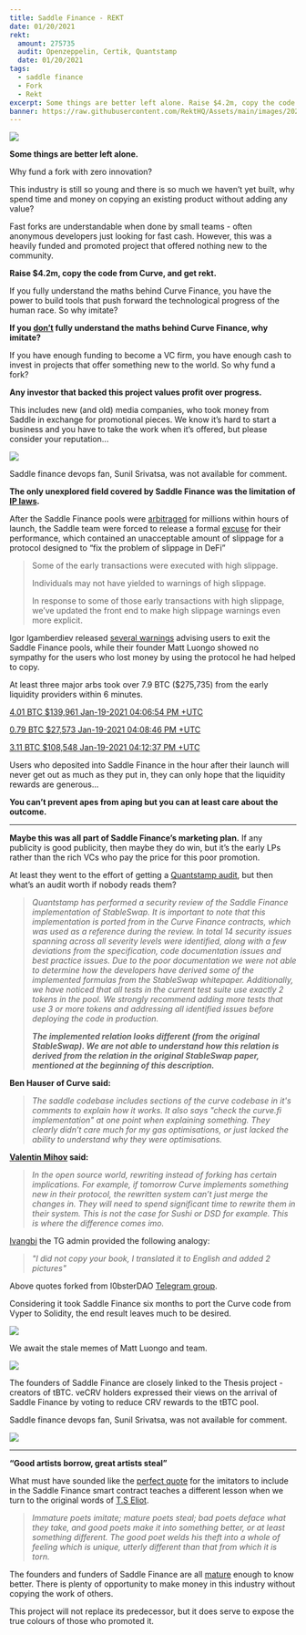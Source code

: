 ```yaml
---
title: Saddle Finance - REKT
date: 01/20/2021
rekt: 
  amount: 275735
  audit: Openzeppelin, Certik, Quantstamp
  date: 01/20/2021
tags:
  - saddle finance
  - Fork
  - Rekt
excerpt: Some things are better left alone. Raise $4.2m, copy the code from Curve, and get rekt. Any investor that backed @saddlefinance values profit over progress. Why fund a fork with zero innovation?
banner: https://raw.githubusercontent.com/RektHQ/Assets/main/images/2021/01/header-2.jpg
---
```


![](https://raw.githubusercontent.com/RektHQ/Assets/main/images/2021/01/header-2.jpg)

**Some things are better left alone.**

Why fund a fork with zero innovation?

This industry is still so young and there is so much we haven’t yet built, why spend time and money on copying an existing product without adding any value?

Fast forks are understandable when done by small teams - often anonymous developers just looking for fast cash. However, this was a heavily funded and promoted project that offered nothing new to the community.

**Raise $4.2m, copy the code from Curve, and get rekt.**

If you fully understand the maths behind Curve Finance, you have the power to build tools that push forward the technological progress of the human race. So why imitate?

**If you [don’t](https://twitter.com/fubuloubu/status/1351571455960621056?s=20) fully understand the maths behind Curve Finance, why imitate?**

If you have enough funding to become a VC firm, you have enough cash to invest in projects that offer something new to the world. So why fund a fork?

**Any investor that backed this project values profit over progress.**

This includes new (and old) media companies, who took money from Saddle in exchange for promotional pieces. We know it’s hard to start a business and you have to take the work when it’s offered, but please consider your reputation...

![](https://lh5.googleusercontent.com/KzdptOjBOZvoLg_WU75Z3S3Qo3BTqjzwDKmEXnFD0sqB0D3ZoVf6-4IJZSs2O0nmjvLVjHAfsZncdjUch-MaIR6LsEHvk0vXWkykrQCVbtgRj5-KlGF2Bm_GqundpEBXmwC9L-2D)

Saddle finance devops fan, Sunil Srivatsa, was not available for comment.

**The only unexplored field covered by Saddle Finance was the limitation of [IP laws](https://twitter.com/newmichwill/status/1351561990964211715?s=19).**

After the Saddle Finance pools were [arbitraged](https://etherscan.io/tx/0x3c351cea655b8a50348e6ffa1bfff5b4ce68f99366cfad3d8a02ffb01f63138a) for millions within hours of launch, the Saddle team were forced to release a formal [excuse](https://twitter.com/saddlefinance/status/1351639208536858627?s=20) for their performance, which contained an unacceptable amount of slippage for a protocol designed to “fix the problem of slippage in DeFi”

> Some of the early transactions were executed with high slippage.
>
> Individuals may not have yielded to warnings of high slippage.
>
> In response to some of those early transactions with high slippage, we’ve updated the front end to make high slippage warnings even more explicit.

Igor Igamberdiev released [several warnings](https://twitter.com/FrankResearcher/status/1351573863461748741?s=19) advising users to exit the Saddle Finance pools, while their founder Matt Luongo showed no sympathy for the users who lost money by using the protocol he had helped to copy.

At least three major arbs took over 7.9 BTC ($275,735) from the early liquidity providers within 6 minutes.

[4.01 BTC $139,961 Jan-19-2021 04:06:54 PM +UTC](https://etherscan.io/tx/0x3c351cea655b8a50348e6ffa1bfff5b4ce68f99366cfad3d8a02ffb01f63138a)

[0.79 BTC $27,573 Jan-19-2021 04:08:46 PM +UTC](https://etherscan.io/tx/0x299ff1ac7fcec4624ec63bd0192f3df1fc8ca48211e898ac9d6caa828a33de46)

[3.11 BTC $108,548 Jan-19-2021 04:12:37 PM +UTC](https://etherscan.io/tx/0x40d860b536effc7f0f8814d3bc2db88a8d9c80f0b701a224b660578b049a0283)

Users who deposited into Saddle Finance in the hour after their launch will never get out as much as they put in, they can only hope that the liquidity rewards are generous...

**You can’t prevent apes from aping but you can at least care about the outcome.**

---

**Maybe this was all part of Saddle Finance’s marketing plan.** If any publicity is good publicity, then maybe they do win, but it’s the early LPs rather than the rich VCs who pay the price for this poor promotion.

At least they went to the effort of getting a [Quantstamp audit](https://github.com/saddle-finance/saddle-audits/blob/master/12-09-2020_Quantstamp.pdf), but then what’s an audit worth if nobody reads them?

> _Quantstamp has performed a security review of the Saddle Finance implementation of StableSwap. It is important to note that this implementation is ported from in the Curve Finance contracts, which was used as a reference during the review. In total 14 security issues spanning across all severity levels were identified, along with a few deviations from the specification, code documentation issues and best practice issues. Due to the poor documentation we were not able to determine how the developers have derived some of the implemented formulas from the StableSwap whitepaper. Additionally, we have noticed that all tests in the current test suite use exactly 2 tokens in the pool. We strongly recommend adding more tests that use 3 or more tokens and addressing all identified issues before deploying the code in production._
>
> **_The implemented relation looks different (from the original StableSwap). We are not able to understand how this relation is derived from the relation in the original StableSwap paper, mentioned at the beginning of this description._**

**Ben Hauser of Curve said:**

> _The saddle codebase includes sections of the curve codebase in it's comments to explain how it works. It also says "check the curve.fi implementation" at one point when explaining something. They clearly didn’t care much for my gas optimisations, or just lacked the ability to understand why they were optimisations._

**[Valentin Mihov](https://twitter.com/valentinmihov) said:**

> _In the open source world, rewriting instead of forking has certain implications. For example, if tomorrow Curve implements something new in their protocol, the rewritten system can’t just merge the changes in. They will need to spend significant time to rewrite them in their system. This is not the case for Sushi or DSD for example. This is where the difference comes imo._

[Ivangbi](https://twitter.com/ivangbi_) the TG admin provided the following analogy:

> _"I did not copy your book, I translated it to English and added 2 pictures"_

Above quotes forked from l0bsterDAO [Telegram group](https://t.me/lobsters_chat).

Considering it took Saddle Finance six months to port the Curve code from Vyper to Solidity, the end result leaves much to be desired.

![](https://lh3.googleusercontent.com/EBADaPHqlj7W3MiLB65rrJaZtlYks79rPhXKXtJIgAJqZv5KEVH9_25qNtD0HIEejbeYWUWU1eUXkNycQIkjCsysDgsRl0VLahP4zZkjK8j9h28ZrNENDzEy3hbb-uMfmsN5sr4x)

We await the stale memes of Matt Luongo and team.

![](https://lh6.googleusercontent.com/4zcXLh4D2uiUs4jTXzgwLH6-9UxYsHv0OZbRcMf2ntQOb2NhU1B_uPh7IhAJHXhUL4iAQTtbB7S9Uv5cJ0rW_gqTONp0lBzWURaq06ga-c_JXg3_k6N1NeTnDCpf6ORN4jwEot2_)

The founders of Saddle Finance are closely linked to the Thesis project - creators of tBTC. veCRV holders expressed their views on the arrival of Saddle Finance by voting to reduce CRV rewards to the tBTC pool.

Saddle finance devops fan, Sunil Srivatsa, was not available for comment.

![](https://lh4.googleusercontent.com/-BMpoiD8lzDDH6w4jnmVpYZ2-FK5DyMQfVkveIVr-6aItHPOtvEsilt0W9uuxqVORI2lsDTq6JVNS--i4YJSHVGCOs53YKxRcpw4P0ZHVX1wS7dhatO0-HIt9_WDzUb5MImJiJ4f)

---

**“Good artists borrow, great artists steal”**

What must have sounded like the [perfect quote](https://twitter.com/bneiluj/status/1351582180670111748?s=20) for the imitators to include in the Saddle Finance smart contract teaches a different lesson when we turn to the original words of [T.S Eliot](https://www.uvu.edu/arts/applause/posts/stealing.html).

> _Immature poets imitate; mature poets steal; bad poets deface what they take, and good poets make it into something better, or at least something different. The good poet welds his theft into a whole of feeling which is unique, utterly different than that from which it is torn._

The founders and funders of Saddle Finance are all [mature](https://twitter.com/rleshner/status/1351631502153560064?s=19) enough to know better. There is plenty of opportunity to make money in this industry without copying the work of others.

This project will not replace its predecessor, but it does serve to expose the true colours of those who promoted it.
